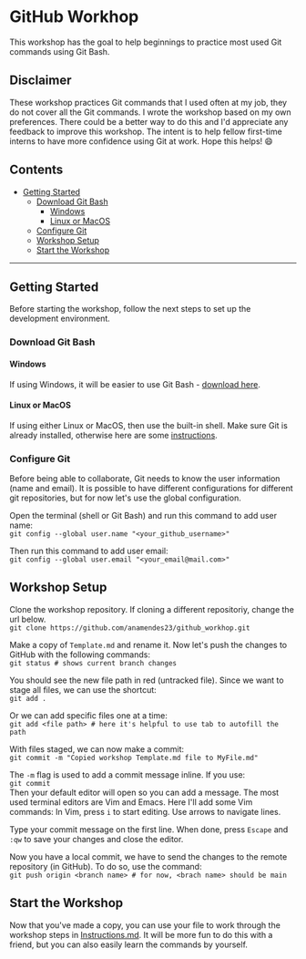 # GitHub Workhop

This workshop has the goal to help beginnings to practice most used Git commands using Git Bash.

## Disclaimer

These workshop practices Git commands that I used often at my job, they do not cover all the Git commands.
I wrote the workshop based on my own preferences. There could be a better way to do this and I'd appreciate any feedback to improve this workshop.
The intent is to help fellow first-time interns to have more confidence using Git at work.
Hope this helps! 😄

## Contents

- [Getting Started](#getting-started)
  - [Download Git Bash](#download-git-bash)
    - [Windows](#windows)
    - [Linux or MacOS](#linux-or-macos)
  - [Configure Git](#configure-git)
  - [Workshop Setup](#workshop-setup)
  - [Start the Workshop](#start-the-workshop)

***
## Getting Started

Before starting the workshop, follow the next steps to set up the development environment.

### Download Git Bash

#### Windows

If using Windows, it will be easier to use Git Bash - [download here](https://git-scm.com/downloads).

#### Linux or MacOS

If using either Linux or MacOS, then use the built-in shell. Make sure Git is already installed, otherwise here are some [instructions](https://phoenixnap.com/kb/install-git-on-mac#:~:text=%20Option%201%3A%20Install%20Git%20on%20Mac%20with,and%20double-click%20to%20open%20the%20Git...%20More%20).

### Configure Git

Before being able to collaborate, Git needs to know the user information (name and email). It is possible to have different configurations for different git repositories, but for now let's use the global configuration.

Open the terminal (shell or Git Bash) and run this command to add user name:\
`git config --global user.name "<your_github_username>"`

Then run this command to add user email:\
`git config --global user.email "<your_email@mail.com>"`

## Workshop Setup

Clone the workshop repository. If cloning a different repositoriy, change the url below.\
`git clone https://github.com/anamendes23/github_workhop.git`

Make a copy of `Template.md` and rename it. Now let's push the changes to GitHub with the following commands:\
`git status # shows current branch changes`

You should see the new file path in red (untracked file).
Since we want to stage all files, we can use the shortcut:\
`git add .`

Or we can add specific files one at a time:\
`git add <file path> # here it's helpful to use tab to autofill the path`

With files staged, we can now make a commit:\
`git commit -m "Copied workshop Template.md file to MyFile.md"`

The `-m` flag is used to add a commit message inline. If you use:\
`git commit`\
Then your default editor will open so you can add a message. The most used terminal editors are Vim and Emacs. Here I'll add some Vim commands:
In Vim, press `i` to start editing. Use arrows to navigate lines.

Type your commit message on the first line. When done, press `Escape` and `:qw` to save your changes and close the editor.

Now you have a local commit, we have to send the changes to the remote repository (in GitHub). To do so, use the command:\
`git push origin <branch name> # for now, <brach name> should be main`

## Start the Workshop

Now that you've made a copy, you can use your file to work through the workshop steps in [Instructions.md](./Instructions.md).
It will be more fun to do this with a friend, but you can also easily learn the commands by yourself.
